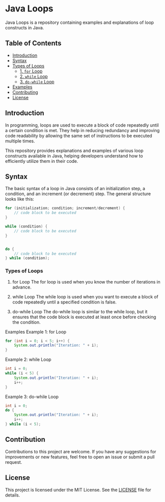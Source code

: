 # Java Loops
Java Loops is a repository containing examples and explanations of loop constructs in Java.

## Table of Contents

- [Introduction](#introduction)
- [Syntax](#syntax)
- [Types of Loops](#types-of-loops)
  - [1. `for` Loop](#1-for-loop)
  - [2. `while` Loop](#2-while-loop)
  - [3. `do-while` Loop](#3-do-while-loop)
- [Examples](#examples)
- [Contributing](#contributing)
- [License](#license)

## Introduction

In programming, loops are used to execute a block of code repeatedly until a certain condition is met. They help in reducing redundancy and improving code readability by allowing the same set of instructions to be executed multiple times.

This repository provides explanations and examples of various loop constructs available in Java, helping developers understand how to efficiently utilize them in their code.

## Syntax

The basic syntax of a loop in Java consists of an initialization step, a condition, and an increment (or decrement) step. The general structure looks like this:

```java
for (initialization; condition; increment/decrement) {
    // code block to be executed
}
```

```java
while (condition) {
    // code block to be executed
}
```

```java

do {
    // code block to be executed
} while (condition);
```

### Types of Loops
1. for Loop
The for loop is used when you know the number of iterations in advance.

2. while Loop
The while loop is used when you want to execute a block of code repeatedly until a specified condition is false.

3. do-while Loop
The do-while loop is similar to the while loop, but it ensures that the code block is executed at least once before checking the condition.

Examples
Example 1: for Loop
```java
for (int i = 0; i < 5; i++) {
    System.out.println("Iteration: " + i);
}
```
Example 2: while Loop
```java
int i = 0;
while (i < 5) {
    System.out.println("Iteration: " + i);
    i++;
}
```
Example 3: do-while Loop
```java
int i = 0;
do {
    System.out.println("Iteration: " + i);
    i++;
} while (i < 5);
```
## Contribution

Contributions to this project are welcome. If you have any suggestions for improvements or new features, feel free to open an issue or submit a pull request.

## License

This project is licensed under the MIT License. See the [LICENSE](LICENSE) file for details.

